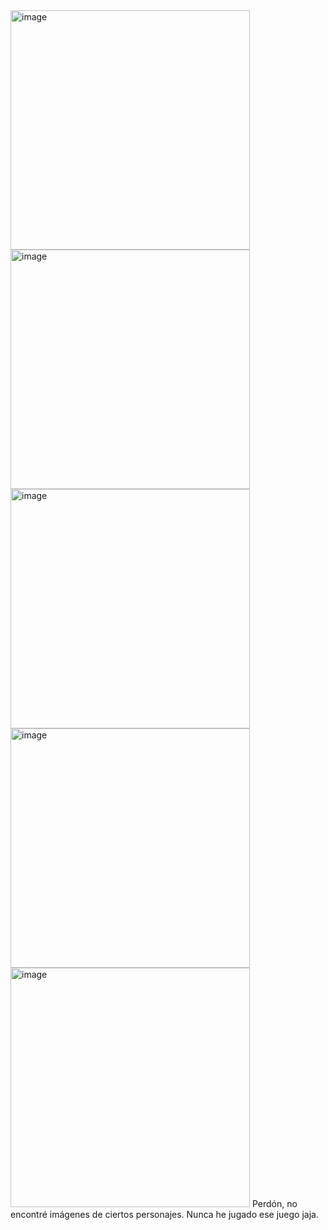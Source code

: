<img width="383" alt="image" src="https://github.com/user-attachments/assets/c81c90dc-df94-4e43-a9d7-6ca5132c71ef" />

<img width="383" alt="image" src="https://github.com/user-attachments/assets/e5f907ed-9b9f-4c5c-9b41-4a553dbe51a0" />

<img width="383" alt="image" src="https://github.com/user-attachments/assets/a5a784c7-23cc-42f9-a578-b022e79d050b" />

<img width="383" alt="image" src="https://github.com/user-attachments/assets/89aba07f-0758-4845-bffd-2c30eac35455" />

<img width="383" alt="image" src="https://github.com/user-attachments/assets/24dd3a90-6abc-409f-a0ca-ed01af39b652" />
Perdón, no encontré imágenes de ciertos personajes. Nunca he jugado ese juego jaja.
